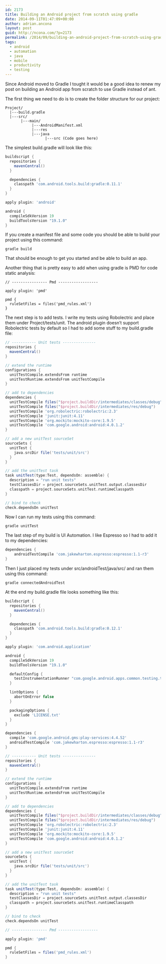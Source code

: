 ```yaml
---
id: 2173
title: Building an Android project from scratch using gradle
date: 2014-09-11T01:47:09+00:00
author: adrian.ancona
layout: post
guid: http://ncona.com/?p=2173
permalink: /2014/09/building-an-android-project-from-scratch-using-gradle/
tags:
  - android
  - automation
  - java
  - mobile
  - productivity
  - testing
---
```

Since Android moved to Gradle I tought it would be a good idea to renew my post on building an Android app from scratch to use Gradle instead of ant.

The first thing we need to do is to create the folder structure for our project:

```
Project/
  |---build.gradle
  |---src/
       |---main/
            |---AndroidManifest.xml
            |---res
            |---java
                  |---src (Code goes here)
```

<!--more-->

The simplest build.gradle will look like this:

```groovy
buildscript {
  repositories {
    mavenCentral()
  }

  dependencies {
    classpath 'com.android.tools.build:gradle:0.11.1'
  }
}

apply plugin: 'android'

android {
  compileSdkVersion 19
  buildToolsVersion "19.1.0"
}
```

If you create a manifest file and some code you should be able to build your project using this command:

```
gradle build
```

That should be enough to get you started and be able to build an app.

Another thing that is pretty easy to add when using gradle is PMD for code static analysis:

```
// ---------------- Pmd ------------------

apply plugin: 'pmd'

pmd {
  ruleSetFiles = files('pmd_rules.xml')
}
```

The next step is to add tests. I write my tests using Robolectric and place them under Project/tests/unit. The android plugin doesn&#8217;t support Robolectric tests by default so I had to add some stuff to my build.gradle file:

```groovy
// ----------- Unit tests ---------------
repositories {
  mavenCentral()
}

// extend the runtime
configurations {
  unitTestCompile.extendsFrom runtime
  unitTestRuntime.extendsFrom unitTestCompile
}

// add to dependencies
dependencies {
  unitTestCompile files("$project.buildDir/intermediates/classes/debug")
  unitTestCompile files("$project.buildDir/intermediates/res/debug")
  unitTestCompile 'org.robolectric:robolectric:2.3'
  unitTestCompile 'junit:junit:4.11'
  unitTestCompile 'org.mockito:mockito-core:1.9.5'
  unitTestCompile 'com.google.android:android:4.0.1.2'
}

// add a new unitTest sourceSet
sourceSets {
  unitTest {
    java.srcDir file('tests/unit/src')
  }
}

// add the unitTest task
task unitTest(type:Test, dependsOn: assemble) {
  description = "run unit tests"
  testClassesDir = project.sourceSets.unitTest.output.classesDir
  classpath = project.sourceSets.unitTest.runtimeClasspath
}

// bind to check
check.dependsOn unitTest
```

Now I can run my tests using this command:

```
gradle unitTest
```

The last step of my build is UI Automation. I like Espresso so I had to add it to my dependencies:

```groovy
dependencies {
    androidTestCompile 'com.jakewharton.espresso:espresso:1.1-r3'
}
```

Then I just placed my tests under src/androidTest/java/src/ and ran them using this command:

```
gradle connectedAndroidTest
```

At the end my build.gradle file looks something like this:

```groovy
buildscript {
  repositories {
    mavenCentral()
  }

  dependencies {
    classpath 'com.android.tools.build:gradle:0.12.1'
  }
}

apply plugin: 'com.android.application'

android {
  compileSdkVersion 19
  buildToolsVersion "19.1.0"

  defaultConfig {
    testInstrumentationRunner "com.google.android.apps.common.testing.testrunner.GoogleInstrumentationTestRunner"
  }

  lintOptions {
    abortOnError false
  }

  packagingOptions {
    exclude 'LICENSE.txt'
  }
}

dependencies {
  compile 'com.google.android.gms:play-services:4.4.52'
  androidTestCompile 'com.jakewharton.espresso:espresso:1.1-r3'
}

// ----------- Unit tests ---------------
repositories {
  mavenCentral()
}

// extend the runtime
configurations {
  unitTestCompile.extendsFrom runtime
  unitTestRuntime.extendsFrom unitTestCompile
}

// add to dependencies
dependencies {
  unitTestCompile files("$project.buildDir/intermediates/classes/debug")
  unitTestCompile files("$project.buildDir/intermediates/res/debug")
  unitTestCompile 'org.robolectric:robolectric:2.3'
  unitTestCompile 'junit:junit:4.11'
  unitTestCompile 'org.mockito:mockito-core:1.9.5'
  unitTestCompile 'com.google.android:android:4.0.1.2'
}

// add a new unitTest sourceSet
sourceSets {
  unitTest {
    java.srcDir file('tests/unit/src')
  }
}

// add the unitTest task
task unitTest(type:Test, dependsOn: assemble) {
  description = "run unit tests"
  testClassesDir = project.sourceSets.unitTest.output.classesDir
  classpath = project.sourceSets.unitTest.runtimeClasspath
}

// bind to check
check.dependsOn unitTest

// ---------------- Pmd ------------------

apply plugin: 'pmd'

pmd {
  ruleSetFiles = files('pmd_rules.xml')
}
```
